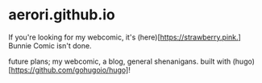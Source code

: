 # aerori.github.io
If you're looking for my webcomic, it's (here)[https://strawberry.pink.] Bunnie Comic isn't done.

future plans; my webcomic, a blog, general shenanigans. 
built with (hugo)[https://github.com/gohugoio/hugo]!

